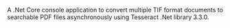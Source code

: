 A .Net Core console application to convert multiple TIF format documents to searchable PDF files asynchronously using Tesseract .Net library 3.3.0.
